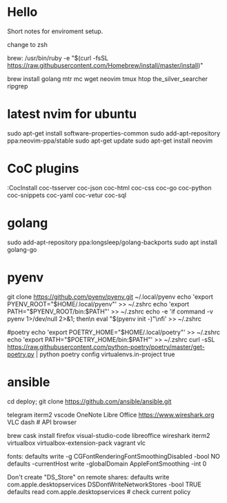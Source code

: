 # Hello
Short notes for enviroment setup.

change to zsh

brew: /usr/bin/ruby -e "$(curl -fsSL https://raw.githubusercontent.com/Homebrew/install/master/install)"

brew install golang mtr mc wget neovim tmux htop the_silver_searcher ripgrep

# latest nvim for ubuntu
sudo apt-get install software-properties-common
sudo add-apt-repository ppa:neovim-ppa/stable
sudo apt-get update
sudo apt-get install neovim

# CoC plugins
:CocInstall coc-tsserver coc-json coc-html coc-css coc-go coc-python coc-snippets coc-yaml coc-vetur coc-sql

# golang
sudo add-apt-repository ppa:longsleep/golang-backports
sudo apt install golang-go

# pyenv
git clone https://github.com/pyenv/pyenv.git ~/.local/pyenv
echo 'export PYENV_ROOT="$HOME/.local/pyenv"' >> ~/.zshrc
echo 'export PATH="$PYENV_ROOT/bin:$PATH"' >> ~/.zshrc
echo -e 'if command -v pyenv 1>/dev/null 2>&1; then\n  eval "$(pyenv init -)"\nfi' >> ~/.zshrc

#poetry
echo 'export POETRY_HOME="$HOME/.local/poetry"' >> ~/.zshrc
echo 'export PATH="$POETRY_HOME/bin:$PATH"' >> ~/.zshrc
curl -sSL https://raw.githubusercontent.com/python-poetry/poetry/master/get-poetry.py | python
poetry config virtualenvs.in-project true

# ansible
cd deploy; git clone https://github.com/ansible/ansible.git

telegram
iterm2
vscode
OneNote
Libre Office
https://www.wireshark.org
VLC
dash # API browser

brew cask install firefox visual-studio-code libreoffice wireshark iterm2 virtualbox virtualbox-extension-pack vagrant vlc

fonts:
defaults write -g CGFontRenderingFontSmoothingDisabled -bool NO
defaults -currentHost write -globalDomain AppleFontSmoothing -int 0

Don't create "DS_Store" on remote shares:
defaults write com.apple.desktopservices DSDontWriteNetworkStores -bool TRUE
defaults read com.apple.desktopservices # check current policy
